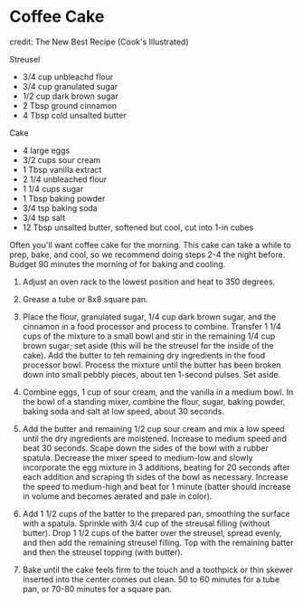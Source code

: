 # Coffee Cake

credit: The New Best Recipe (Cook's Illustrated)

Streusel
- 3/4 cup unbleachd flour
- 3/4 cup granulated sugar
- 1/2 cup dark brown sugar
- 2 Tbsp ground cinnamon
- 4 Tbsp cold unsalted butter

Cake
- 4 large eggs
- 3/2 cups sour cream
- 1 Tbsp vanilla extract
- 2 1/4 unbleached flour
- 1 1/4 cups sugar
- 1 Tbsp baking powder
- 3/4 tsp baking soda
- 3/4 tsp salt
- 12 Tbsp unsalted butter, softened but cool, cut into 1-in cubes

Often you'll want coffee cake for the morning. This cake can take a while to prep, bake, and cool, so we recommend doing steps 2-4 the night before. Budget 90 minutes the morning of for baking and cooling.

1) Adjust an oven rack to the lowest position and heat to 350 degrees. 

2) Grease a tube or 8x8 square pan.

3) Place the flour, granulated sugar, 1/4 cup dark brown sugar, and the cinnamon in a food processor and process to combine. Transfer 1 1/4 cups of the mixture to a small bowl and stir in the remaining 1/4 cup brown sugar; set aside (this will be the streusel for the inside of the cake). Add the butter to teh remaining dry ingredients in the food processor bowl. Process the mixture until the butter has been broken down into small pebbly pieces, about ten 1-second pulses. Set aside.

4) Combine eggs, 1 cup of sour cream, and the vanilla in a medium bowl. In the bowl of a standing mixer, combine the flour, sugar, baking powder, baking soda and salt at low speed, about 30 seconds.

5) Add the butter and remaining 1/2 cup sour cream and mix a low speed until the dry ingredients are moistened. Increase to medium speed and beat 30 seconds. Scape down the sides of the bowl with a rubber spatula. Decrease the mixer speed to medium-low and slowly incorporate the egg mixture in 3 additions, beating for 20 seconds after each addition and scraping th sides of the bowl as necessary. Increase the speed to medium-high and beat for 1 minute (batter should increase in volume and becomes aerated and pale in color).

6) Add 1 1/2 cups of the batter to the prepared pan, smoothing the surface with a spatula. Sprinkle with 3/4 cup of the streusal filling (without butter). Drop 1 1/2 cups of the batter over the streusel, spread evenly, and then add the remaining streusel filling. Top with the remaining batter and then the streusel topping (with butter). 

7) Bake until the cake feels firm to the touch and a toothpick or thin skewer inserted into the center comes out clean. 50 to 60 minutes for a tube pan, or 70-80 minutes for a square pan.
